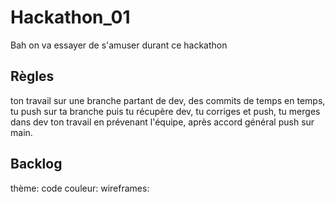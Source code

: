 # Hackathon_01

Bah on va essayer de s'amuser durant ce hackathon

## Règles

ton travail sur une branche partant de dev,
des commits de temps en temps,
tu push sur ta branche puis tu récupère dev,
tu corriges et push,
tu merges dans dev ton travail en prévenant l'équipe,
après accord général push sur main.

## Backlog

thème: 
code couleur: 
wireframes: 